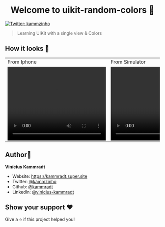<h1 align="center">Welcome to uikit-random-colors 👋</h1>
<p>
  <a href="https://twitter.com/kammzinho" target="_blank">
    <img alt="Twitter: kammzinho" src="https://img.shields.io/twitter/follow/kammzinho.svg?style=social" />
  </a>
</p>

> Learning UIKit with a single view & Colors

## How it looks 📸



<table>
  <tr>
     <td>From Iphone</td>
     <td>From Simulator</td>
  </tr>
  <tr>
    <td><video width="320" height="240" controls>
  <source src="https://user-images.githubusercontent.com/34798570/202918360-c605b6f4-6732-44da-9b2e-549818cf5369.mp4" type="video/mp4">
</video></td>
    <td><video width="320" height="240" controls>
  <source src="https://user-images.githubusercontent.com/34798570/202918372-11d705ea-e881-4e18-92e4-6efe4e98f334.mov" type="video/mp4">
</video></td>
  </tr>
 </table>

## Author👤

**Vinícius Kammradt**

* Website: https://kammradt.super.site
* Twitter: [@kammzinho](https://twitter.com/kammzinho)
* Github: [@kammradt](https://github.com/kammradt)
* LinkedIn: [@vinicius-kammradt](https://linkedin.com/in/vinicius-kammradt)

## Show your support ♥️

Give a ⭐️ if this project helped you!
